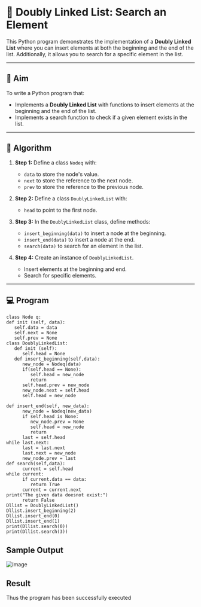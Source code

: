 # 📝 Doubly Linked List: Search an Element

This Python program demonstrates the implementation of a **Doubly Linked List** where you can insert elements at both the beginning and the end of the list. Additionally, it allows you to search for a specific element in the list.

---

## 🎯 Aim

To write a Python program that:
- Implements a **Doubly Linked List** with functions to insert elements at the beginning and the end of the list.
- Implements a search function to check if a given element exists in the list.

---

## 🧠 Algorithm

1. **Step 1:** Define a class `Nodeq` with:
   - `data` to store the node's value.
   - `next` to store the reference to the next node.
   - `prev` to store the reference to the previous node.

2. **Step 2:** Define a class `DoublyLinkedList` with:
   - `head` to point to the first node.

3. **Step 3:** In the `DoublyLinkedList` class, define methods:
   - `insert_beginning(data)` to insert a node at the beginning.
   - `insert_end(data)` to insert a node at the end.
   - `search(data)` to search for an element in the list.

4. **Step 4:** Create an instance of `DoublyLinkedList`.
   - Insert elements at the beginning and end.
   - Search for specific elements.

---

## 💻 Program
```
class Node q:
def init (self, data): 
   self.data = data 
   self.next = None 
   self.prev = None
class DoublyLinkedList: 
   def init (self):
      self.head = None
   def insert_beginning(self,data): 
      new_node = Nodeq(data) 
      if(self.head == None):
         self.head = new_node 
         return
      self.head.prev = new_node 
      new_node.next = self.head 
      self.head = new_node

def insert_end(self, new_data): 
      new_node = Nodeq(new_data) 
      if self.head is None:
         new_node.prev = None 
         self.head = new_node 
         return
      last = self.head 
while last.next:
      last = last.next 
      last.next = new_node 
      new_node.prev = last
def search(self,data): 
      current = self.head 
while current:
      if current.data == data: 
         return True
      current = current.next
print("The given data doesnot exist:") 
      return False
Dllist = DoublyLinkedList() 
Dllist.insert_beginning(2) 
Dllist.insert_end(0) 
Dllist.insert_end(1) 
print(Dllist.search(0)) 
print(Dllist.search(3))
```
## Sample Output
![image](https://github.com/user-attachments/assets/c33c09b5-84d2-4382-a1e9-b8522a49b7eb)

## Result
Thus the program has been successfully executed
